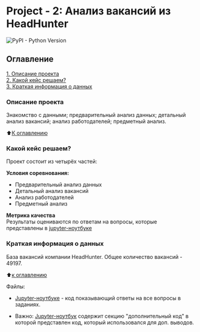 
# Project - 2: Анализ вакансий из HeadHunter
![PyPI - Python Version](https://img.shields.io/badge/Python%20-%203.8.5-blue)


## Оглавление  
[1. Описание проекта](#Описание-проекта)  
[2. Какой кейс решаем?](#Какой-кейс-решаем)  
[3. Краткая информация о данных](#Краткая-информация-о-данных)  

### Описание проекта    
Знакомство с данными; предварительный анализ данных; детальный анализ вакансий; анализ работодателей; предметный анализ.

:arrow_up:[К оглавлению](#Оглавление)


### Какой кейс решаем?    
Проект состоит из четырёх частей:

**Условия соревнования:**  
- Предварительный анализ данных
- Детальный анализ вакансий
- Анализ работодателей
- Предметный анализ

**Метрика качества**     
Результаты оцениваются по ответам на вопросы, которые представлены в [jupyter-ноутбуке](https://github.com/RoBot-47/sf_dst-3.0/blob/main/DST_3.0-Project_2/DST_3.0-Project_2.%20Анализ%20вакансий%20из%20HeadHunter.ipynb) 

### Краткая информация о данных
База вакансий компании HeadHunter. Общее количество вакансий - 49197.

:arrow_up:[к оглавлению](#Оглавление)


Файлы:

- [Jupyter-ноутбуке](https://github.com/RoBot-47/sf_dst-3.0/blob/main/DST_3.0-Project_2/DST_3.0-Project_2.%20Анализ%20вакансий%20из%20HeadHunter.ipynb)  - код показывающий ответы на все вопросы в заданиях.

- Важно: [Jupyter-ноутбук](https://github.com/RoBot-47/sf_dst-3.0/blob/main/DST_3.0-Project_2/DST_3.0-Project_2.%20Анализ%20вакансий%20из%20HeadHunter.ipynb) содержит секцию "дополнительный код" в которой представлен код, который использовался для доп. выводов.